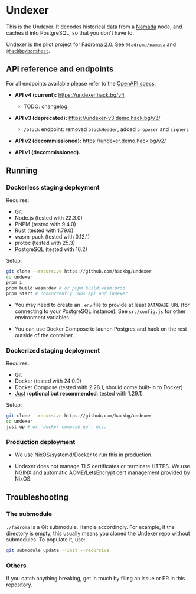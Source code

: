 # Undexer

This is the Undexer. It decodes historical data from a [Namada](https://namada.net/)
node, and caches it into PostgreSQL, so that you don't have to.

Undexer is the pilot project for [Fadroma 2.0](https://github.com/hackbg/fadroma/).
See [`@fadroma/namada`](https://github.com/hackbg/fadroma/tree/v2/packages/namada)
and [`@hackbg/borshest`](https://github.com/hackbg/toolbox/tree/main/borshest).

## API reference and endpoints

For all endpoints available please refer to the [OpenAPI specs](swagger.yaml).

* **API v4 (current):** https://undexer.hack.bg/v4
  * TODO: changelog

* **API v3 (deprecated):** https://undexer-v3.demo.hack.bg/v3/
  * `/block` endpoint: removed `blockHeader`, added `proposer` and `signers`

* **API v2 (decommissioned):** https://undexer.demo.hack.bg/v2/

* **API v1 (decommissioned).**

## Running

### Dockerless staging deployment

Requires:

* Git
* Node.js (tested with 22.3.0)
* PNPM (tested with 9.4.0)
* Rust (tested with 1.79.0)
* wasm-pack (tested with 0.12.1)
* protoc (tested with 25.3)
* PostgreSQL (tested with 16.2)

Setup:

```sh
git clone --recursive https://github.com/hackbg/undexer
cd undexer
pnpm i
pnpm build:wasm:dev # or pnpm build:wasm:prod
pnpm start # concurrently runs api and indexer
```

* You may need to create an `.env` file to provide at least `DATABASE_URL` (for connecting
  to your PostgreSQL instance). See `src/config.js` for other environment variables.

* You can use Docker Compose to launch Postgres and hack on the rest outside of the container.

### Dockerized staging deployment

Requires:

* Git
* Docker (tested with 24.0.9)
* Docker Compose (tested with 2.28.1, should come built-in to Docker)
* [Just](https://github.com/casey/just) (**optional but recommended**; tested with 1.29.1)

Setup:

```sh
git clone --recursive https://github.com/hackbg/undexer
cd undexer
just up # or `docker compose up`, etc.
```

### Production deployment

* We use NixOS/systemd/Docker to run this in production.

* Undexer does not manage TLS certificates or terminate HTTPS.
  We use NGINX and automatic ACME/LetsEncrypt cert management provided by NixOS.

## Troubleshooting

### The submodule

`./fadroma` is a Git submodule. Handle accordingly. For example, if the directory is empty,
this usually means you cloned the Undexer repo without submodules. To populate it, use:

```bash
git submodule update --init --recursive
```

### Others

If you catch anything breaking, get in touch by filing an issue or PR in this repository.
